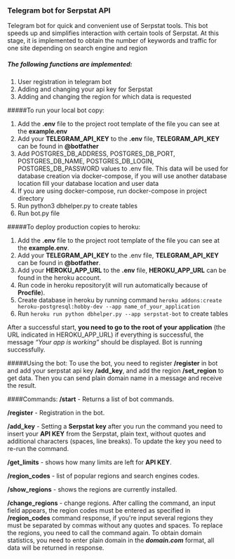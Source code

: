### Telegram bot for Serpstat API
Telegram bot for quick and convenient use of Serpstat tools.
This bot speeds up and simplifies interaction with certain tools of Serpstat. 
At this stage, it is implemented to obtain the number of keywords and traffic for one site depending
on search engine and region 

##### The following functions are implemented:
1) User registration in telegram bot
2) Adding and changing your api key for Serpstat
3) Adding and changing the region for which data is requested

#####To run your local bot copy:
1) Add the **.env** file to the project root template of the file you can see at the **example.env**
2) Add your **TELEGRAM_API_KEY** to the **.env** file, **TELEGRAM_API_KEY** can be found in **@botfather**
3) Add POSTGRES_DB_ADDRESS, POSTGRES_DB_PORT, POSTGRES_DB_NAME, POSTGRES_DB_LOGIN, POSTGRES_DB_PASSWORD values
to .env file. This data will be used for database creation via docker-compose, if you will use another database location
fill your database location and user data
4) If you are using docker-compose, run docker-compose in project directory
5) Run python3 dbhelper.py to create tables
6) Run bot.py file

#####To deploy production copies to heroku:
1) Add the **.env** file to the project root template of the file you can see at the **example.env**.
2) Add your **TELEGRAM_API_KEY** to the .env file, **TELEGRAM_API_KEY** can be found in **@botfather**.
3) Add your **HEROKU_APP_URL** to the **.env** file, **HEROKU_APP_URL** can be found in the heroku account.
4) Run code in heroku repository(it will run automatically because of **Procfile**).
5) Create database in heroku by running command `heroku addons:create heroku-postgresql:hobby-dev --app name_of_your_application`
6) Run `heroku run python dbhelper.py --app serpstat-bot` to create tables

After a successful start, **you need to go to the root of your application** (the URL indicated in HEROKU_APP_URL) 
if everything is successful, the message _“Your app is working”_ should be displayed.
Bot is running successfully.

#####Using the bot:
To use the bot, you need to register **/register** in bot and add your serpstat api key **/add_key**, 
and add the region **/set_region** to get data. Then you can send plain domain name in a message and receive the result.

####Commands:
**/start** - Returns a list of bot commands.

**/register** - Registration in the bot.

**/add_key** - Setting a **Serpstat key** after you run the command you need to insert your **API KEY** from the Serpstat,
 plain text, without quotes and additional characters (spaces, line breaks).
 To update the key you need to re-run the command.

**/get_limits** - shows how many limits are left for **API KEY**.

**/region_codes** - list of popular regions and search engines codes.

**/show_regions** - shows the regions are currently installed.

**/change_regions** - change regions. After calling the command, an input field appears, 
 the region codes must be entered as specified in **/region_codes** command response, 
 if you're input several regions they must be separated by commas without any quotes and spaces. 
 To replace the regions, you need to call the command again.
To obtain domain statistics, you need to enter plain domain in the **_domain.com_** format,
 all data will be returned in response. 
